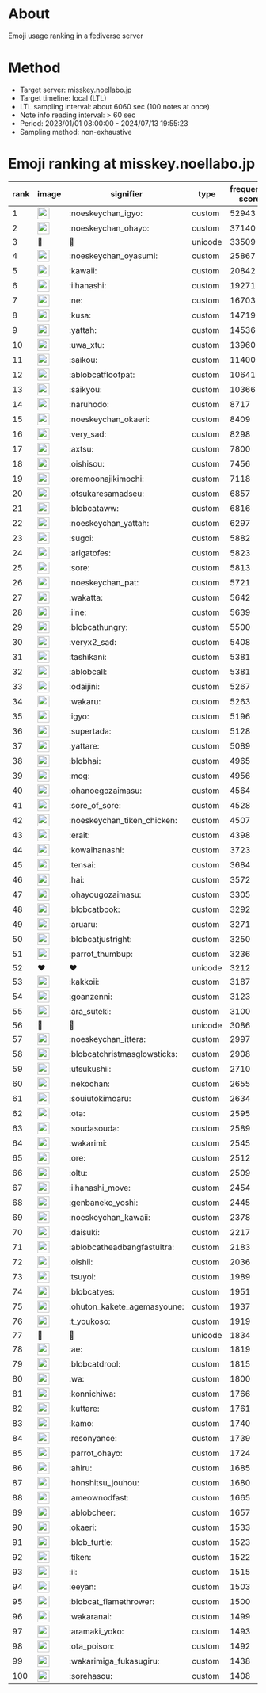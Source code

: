 # About
Emoji usage ranking in a fediverse server

# Method
- Target server: misskey.noellabo.jp
- Target timeline: local (LTL)
- LTL sampling interval: about 6060 sec (100 notes at once)
- Note info reading interval: > 60 sec
- Period: 2023/01/01 08:00:00 - 2024/07/13 19:55:23 
- Sampling method: non-exhaustive

# Emoji ranking at misskey.noellabo.jp

|rank|image|signifier|type|frequency score|
|----|----|----|----|----|
|1|<img height="24" src="https://misskey.noellabo.jp/emoji/noeskeychan_igyo.webp">|:noeskeychan_igyo:|custom|52943|
|2|<img height="24" src="https://misskey.noellabo.jp/emoji/noeskeychan_ohayo.webp">|:noeskeychan_ohayo:|custom|37140|
|3|🎉|🎉|unicode|33509|
|4|<img height="24" src="https://misskey.noellabo.jp/emoji/noeskeychan_oyasumi.webp">|:noeskeychan_oyasumi:|custom|25867|
|5|<img height="24" src="https://misskey.noellabo.jp/emoji/kawaii.webp">|:kawaii:|custom|20842|
|6|<img height="24" src="https://misskey.noellabo.jp/emoji/iihanashi.webp">|:iihanashi:|custom|19271|
|7|<img height="24" src="https://misskey.noellabo.jp/emoji/ne.webp">|:ne:|custom|16703|
|8|<img height="24" src="https://misskey.noellabo.jp/emoji/kusa.webp">|:kusa:|custom|14719|
|9|<img height="24" src="https://misskey.noellabo.jp/emoji/yattah.webp">|:yattah:|custom|14536|
|10|<img height="24" src="https://misskey.noellabo.jp/emoji/uwa_xtu.webp">|:uwa_xtu:|custom|13960|
|11|<img height="24" src="https://misskey.noellabo.jp/emoji/saikou.webp">|:saikou:|custom|11400|
|12|<img height="24" src="https://misskey.noellabo.jp/emoji/ablobcatfloofpat.webp">|:ablobcatfloofpat:|custom|10641|
|13|<img height="24" src="https://misskey.noellabo.jp/emoji/saikyou.webp">|:saikyou:|custom|10366|
|14|<img height="24" src="https://misskey.noellabo.jp/emoji/naruhodo.webp">|:naruhodo:|custom|8717|
|15|<img height="24" src="https://misskey.noellabo.jp/emoji/noeskeychan_okaeri.webp">|:noeskeychan_okaeri:|custom|8409|
|16|<img height="24" src="https://misskey.noellabo.jp/emoji/very_sad.webp">|:very_sad:|custom|8298|
|17|<img height="24" src="https://misskey.noellabo.jp/emoji/axtsu.webp">|:axtsu:|custom|7800|
|18|<img height="24" src="https://misskey.noellabo.jp/emoji/oishisou.webp">|:oishisou:|custom|7456|
|19|<img height="24" src="https://misskey.noellabo.jp/emoji/oremoonajikimochi.webp">|:oremoonajikimochi:|custom|7118|
|20|<img height="24" src="https://misskey.noellabo.jp/emoji/otsukaresamadseu.webp">|:otsukaresamadseu:|custom|6857|
|21|<img height="24" src="https://misskey.noellabo.jp/emoji/blobcataww.webp">|:blobcataww:|custom|6816|
|22|<img height="24" src="https://misskey.noellabo.jp/emoji/noeskeychan_yattah.webp">|:noeskeychan_yattah:|custom|6297|
|23|<img height="24" src="https://misskey.noellabo.jp/emoji/sugoi.webp">|:sugoi:|custom|5882|
|24|<img height="24" src="https://misskey.noellabo.jp/emoji/arigatofes.webp">|:arigatofes:|custom|5823|
|25|<img height="24" src="https://misskey.noellabo.jp/emoji/sore.webp">|:sore:|custom|5813|
|26|<img height="24" src="https://misskey.noellabo.jp/emoji/noeskeychan_pat.webp">|:noeskeychan_pat:|custom|5721|
|27|<img height="24" src="https://misskey.noellabo.jp/emoji/wakatta.webp">|:wakatta:|custom|5642|
|28|<img height="24" src="https://misskey.noellabo.jp/emoji/iine.webp">|:iine:|custom|5639|
|29|<img height="24" src="https://misskey.noellabo.jp/emoji/blobcathungry.webp">|:blobcathungry:|custom|5500|
|30|<img height="24" src="https://misskey.noellabo.jp/emoji/veryx2_sad.webp">|:veryx2_sad:|custom|5408|
|31|<img height="24" src="https://misskey.noellabo.jp/emoji/tashikani.webp">|:tashikani:|custom|5381|
|32|<img height="24" src="https://misskey.noellabo.jp/emoji/ablobcall.webp">|:ablobcall:|custom|5381|
|33|<img height="24" src="https://misskey.noellabo.jp/emoji/odaijini.webp">|:odaijini:|custom|5267|
|34|<img height="24" src="https://misskey.noellabo.jp/emoji/wakaru.webp">|:wakaru:|custom|5263|
|35|<img height="24" src="https://misskey.noellabo.jp/emoji/igyo.webp">|:igyo:|custom|5196|
|36|<img height="24" src="https://misskey.noellabo.jp/emoji/supertada.webp">|:supertada:|custom|5128|
|37|<img height="24" src="https://misskey.noellabo.jp/emoji/yattare.webp">|:yattare:|custom|5089|
|38|<img height="24" src="https://misskey.noellabo.jp/emoji/blobhai.webp">|:blobhai:|custom|4965|
|39|<img height="24" src="https://misskey.noellabo.jp/emoji/mog.webp">|:mog:|custom|4956|
|40|<img height="24" src="https://misskey.noellabo.jp/emoji/ohanoegozaimasu.webp">|:ohanoegozaimasu:|custom|4564|
|41|<img height="24" src="https://misskey.noellabo.jp/emoji/sore_of_sore.webp">|:sore_of_sore:|custom|4528|
|42|<img height="24" src="https://misskey.noellabo.jp/emoji/noeskeychan_tiken_chicken.webp">|:noeskeychan_tiken_chicken:|custom|4507|
|43|<img height="24" src="https://misskey.noellabo.jp/emoji/erait.webp">|:erait:|custom|4398|
|44|<img height="24" src="https://misskey.noellabo.jp/emoji/kowaihanashi.webp">|:kowaihanashi:|custom|3723|
|45|<img height="24" src="https://misskey.noellabo.jp/emoji/tensai.webp">|:tensai:|custom|3684|
|46|<img height="24" src="https://misskey.noellabo.jp/emoji/hai.webp">|:hai:|custom|3572|
|47|<img height="24" src="https://misskey.noellabo.jp/emoji/ohayougozaimasu.webp">|:ohayougozaimasu:|custom|3305|
|48|<img height="24" src="https://misskey.noellabo.jp/emoji/blobcatbook.webp">|:blobcatbook:|custom|3292|
|49|<img height="24" src="https://misskey.noellabo.jp/emoji/aruaru.webp">|:aruaru:|custom|3271|
|50|<img height="24" src="https://misskey.noellabo.jp/emoji/blobcatjustright.webp">|:blobcatjustright:|custom|3250|
|51|<img height="24" src="https://misskey.noellabo.jp/emoji/parrot_thumbup.webp">|:parrot_thumbup:|custom|3236|
|52|❤|❤|unicode|3212|
|53|<img height="24" src="https://misskey.noellabo.jp/emoji/kakkoii.webp">|:kakkoii:|custom|3187|
|54|<img height="24" src="https://misskey.noellabo.jp/emoji/goanzenni.webp">|:goanzenni:|custom|3123|
|55|<img height="24" src="https://misskey.noellabo.jp/emoji/ara_suteki.webp">|:ara_suteki:|custom|3100|
|56|🍗|🍗|unicode|3086|
|57|<img height="24" src="https://misskey.noellabo.jp/emoji/noeskeychan_ittera.webp">|:noeskeychan_ittera:|custom|2997|
|58|<img height="24" src="https://misskey.noellabo.jp/emoji/blobcatchristmasglowsticks.webp">|:blobcatchristmasglowsticks:|custom|2908|
|59|<img height="24" src="https://misskey.noellabo.jp/emoji/utsukushii.webp">|:utsukushii:|custom|2710|
|60|<img height="24" src="https://misskey.noellabo.jp/emoji/nekochan.webp">|:nekochan:|custom|2655|
|61|<img height="24" src="https://misskey.noellabo.jp/emoji/souiutokimoaru.webp">|:souiutokimoaru:|custom|2634|
|62|<img height="24" src="https://misskey.noellabo.jp/emoji/ota.webp">|:ota:|custom|2595|
|63|<img height="24" src="https://misskey.noellabo.jp/emoji/soudasouda.webp">|:soudasouda:|custom|2589|
|64|<img height="24" src="https://misskey.noellabo.jp/emoji/wakarimi.webp">|:wakarimi:|custom|2545|
|65|<img height="24" src="https://misskey.noellabo.jp/emoji/ore.webp">|:ore:|custom|2512|
|66|<img height="24" src="https://misskey.noellabo.jp/emoji/oltu.webp">|:oltu:|custom|2509|
|67|<img height="24" src="https://misskey.noellabo.jp/emoji/iihanashi_move.webp">|:iihanashi_move:|custom|2454|
|68|<img height="24" src="https://misskey.noellabo.jp/emoji/genbaneko_yoshi.webp">|:genbaneko_yoshi:|custom|2445|
|69|<img height="24" src="https://misskey.noellabo.jp/emoji/noeskeychan_kawaii.webp">|:noeskeychan_kawaii:|custom|2378|
|70|<img height="24" src="https://misskey.noellabo.jp/emoji/daisuki.webp">|:daisuki:|custom|2217|
|71|<img height="24" src="https://misskey.noellabo.jp/emoji/ablobcatheadbangfastultra.webp">|:ablobcatheadbangfastultra:|custom|2183|
|72|<img height="24" src="https://misskey.noellabo.jp/emoji/oishii.webp">|:oishii:|custom|2036|
|73|<img height="24" src="https://misskey.noellabo.jp/emoji/tsuyoi.webp">|:tsuyoi:|custom|1989|
|74|<img height="24" src="https://misskey.noellabo.jp/emoji/blobcatyes.webp">|:blobcatyes:|custom|1951|
|75|<img height="24" src="https://misskey.noellabo.jp/emoji/ohuton_kakete_agemasyoune.webp">|:ohuton_kakete_agemasyoune:|custom|1937|
|76|<img height="24" src="https://misskey.noellabo.jp/emoji/t_youkoso.webp">|:t_youkoso:|custom|1919|
|77|👀|👀|unicode|1834|
|78|<img height="24" src="https://misskey.noellabo.jp/emoji/ae.webp">|:ae:|custom|1819|
|79|<img height="24" src="https://misskey.noellabo.jp/emoji/blobcatdrool.webp">|:blobcatdrool:|custom|1815|
|80|<img height="24" src="https://misskey.noellabo.jp/emoji/wa.webp">|:wa:|custom|1800|
|81|<img height="24" src="https://misskey.noellabo.jp/emoji/konnichiwa.webp">|:konnichiwa:|custom|1766|
|82|<img height="24" src="https://misskey.noellabo.jp/emoji/kuttare.webp">|:kuttare:|custom|1761|
|83|<img height="24" src="https://misskey.noellabo.jp/emoji/kamo.webp">|:kamo:|custom|1740|
|84|<img height="24" src="https://misskey.noellabo.jp/emoji/resonyance.webp">|:resonyance:|custom|1739|
|85|<img height="24" src="https://misskey.noellabo.jp/emoji/parrot_ohayo.webp">|:parrot_ohayo:|custom|1724|
|86|<img height="24" src="https://misskey.noellabo.jp/emoji/ahiru.webp">|:ahiru:|custom|1685|
|87|<img height="24" src="https://misskey.noellabo.jp/emoji/honshitsu_jouhou.webp">|:honshitsu_jouhou:|custom|1680|
|88|<img height="24" src="https://misskey.noellabo.jp/emoji/ameownodfast.webp">|:ameownodfast:|custom|1665|
|89|<img height="24" src="https://misskey.noellabo.jp/emoji/ablobcheer.webp">|:ablobcheer:|custom|1657|
|90|<img height="24" src="https://misskey.noellabo.jp/emoji/okaeri.webp">|:okaeri:|custom|1533|
|91|<img height="24" src="https://misskey.noellabo.jp/emoji/blob_turtle.webp">|:blob_turtle:|custom|1523|
|92|<img height="24" src="https://misskey.noellabo.jp/emoji/tiken.webp">|:tiken:|custom|1522|
|93|<img height="24" src="https://misskey.noellabo.jp/emoji/ii.webp">|:ii:|custom|1515|
|94|<img height="24" src="https://misskey.noellabo.jp/emoji/eeyan.webp">|:eeyan:|custom|1503|
|95|<img height="24" src="https://misskey.noellabo.jp/emoji/blobcat_flamethrower.webp">|:blobcat_flamethrower:|custom|1500|
|96|<img height="24" src="https://misskey.noellabo.jp/emoji/wakaranai.webp">|:wakaranai:|custom|1499|
|97|<img height="24" src="https://misskey.noellabo.jp/emoji/aramaki_yoko.webp">|:aramaki_yoko:|custom|1493|
|98|<img height="24" src="https://misskey.noellabo.jp/emoji/ota_poison.webp">|:ota_poison:|custom|1492|
|99|<img height="24" src="https://misskey.noellabo.jp/emoji/wakarimiga_fukasugiru.webp">|:wakarimiga_fukasugiru:|custom|1438|
|100|<img height="24" src="https://misskey.noellabo.jp/emoji/sorehasou.webp">|:sorehasou:|custom|1408|
